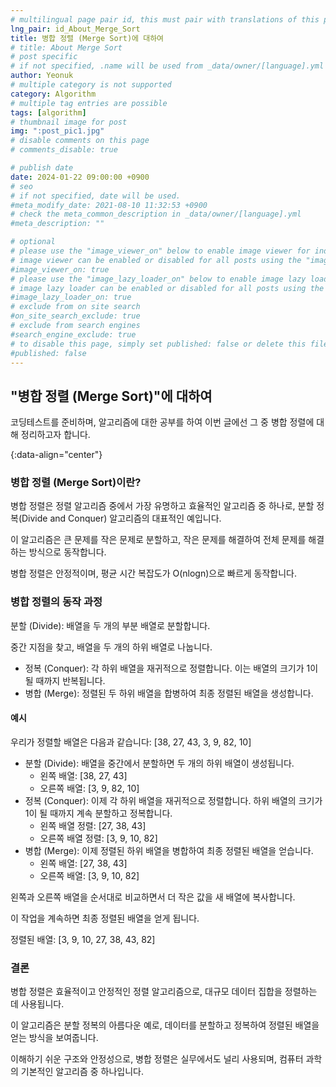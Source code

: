 ```yaml
---
# multilingual page pair id, this must pair with translations of this page. (This name must be unique)
lng_pair: id_About_Merge_Sort
title: 병합 정렬 (Merge Sort)에 대하여
# title: About Merge Sort
# post specific
# if not specified, .name will be used from _data/owner/[language].yml
author: Yeonuk
# multiple category is not supported
category: Algorithm
# multiple tag entries are possible
tags: [algorithm]
# thumbnail image for post
img: ":post_pic1.jpg"
# disable comments on this page
# comments_disable: true

# publish date
date: 2024-01-22 09:00:00 +0900
# seo
# if not specified, date will be used.
#meta_modify_date: 2021-08-10 11:32:53 +0900
# check the meta_common_description in _data/owner/[language].yml
#meta_description: ""

# optional
# please use the "image_viewer_on" below to enable image viewer for individual pages or posts (_posts/ or [language]/_posts folders).
# image viewer can be enabled or disabled for all posts using the "image_viewer_posts: true" setting in _data/conf/main.yml.
#image_viewer_on: true
# please use the "image_lazy_loader_on" below to enable image lazy loader for individual pages or posts (_posts/ or [language]/_posts folders).
# image lazy loader can be enabled or disabled for all posts using the "image_lazy_loader_posts: true" setting in _data/conf/main.yml.
#image_lazy_loader_on: true
# exclude from on site search
#on_site_search_exclude: true
# exclude from search engines
#search_engine_exclude: true
# to disable this page, simply set published: false or delete this file
#published: false
---
```


<!-- outline-start -->

## "병합 정렬 (Merge Sort)"에 대하여

코딩테스트를 준비하며, 알고리즘에 대한 공부를 하여 이번 글에선 그 중 병합 정렬에 대해 정리하고자 합니다.

{:data-align="center"}

<!-- outline-end -->

### 병합 정렬 (Merge Sort)이란?

병합 정렬은 정렬 알고리즘 중에서 가장 유명하고 효율적인 알고리즘 중 하나로, 분할 정복(Divide and Conquer) 알고리즘의 대표적인 예입니다.

이 알고리즘은 큰 문제를 작은 문제로 분할하고, 작은 문제를 해결하여 전체 문제를 해결하는 방식으로 동작합니다.

병합 정렬은 안정적이며, 평균 시간 복잡도가 O(nlogn)으로 빠르게 동작합니다.

### 병합 정렬의 동작 과정

분할 (Divide): 배열을 두 개의 부분 배열로 분할합니다.

중간 지점을 찾고, 배열을 두 개의 하위 배열로 나눕니다.

- 정복 (Conquer): 각 하위 배열을 재귀적으로 정렬합니다. 이는 배열의 크기가 1이 될 때까지 반복됩니다.
- 병합 (Merge): 정렬된 두 하위 배열을 합병하여 최종 정렬된 배열을 생성합니다.

#### 예시

우리가 정렬할 배열은 다음과 같습니다: [38, 27, 43, 3, 9, 82, 10]

- 분할 (Divide): 배열을 중간에서 분할하면 두 개의 하위 배열이 생성됩니다.
  - 왼쪽 배열: [38, 27, 43]
  - 오른쪽 배열: [3, 9, 82, 10]
- 정복 (Conquer): 이제 각 하위 배열을 재귀적으로 정렬합니다. 하위 배열의 크기가 1이 될 때까지 계속 분할하고 정복합니다.
  - 왼쪽 배열 정렬: [27, 38, 43]
  - 오른쪽 배열 정렬: [3, 9, 10, 82]
- 병합 (Merge): 이제 정렬된 하위 배열을 병합하여 최종 정렬된 배열을 얻습니다.
  - 왼쪽 배열: [27, 38, 43]
  - 오른쪽 배열: [3, 9, 10, 82]

왼쪽과 오른쪽 배열을 순서대로 비교하면서 더 작은 값을 새 배열에 복사합니다.

이 작업을 계속하면 최종 정렬된 배열을 얻게 됩니다.

정렬된 배열: [3, 9, 10, 27, 38, 43, 82]

### 결론

병합 정렬은 효율적이고 안정적인 정렬 알고리즘으로, 대규모 데이터 집합을 정렬하는 데 사용됩니다.

이 알고리즘은 분할 정복의 아름다운 예로, 데이터를 분할하고 정복하여 정렬된 배열을 얻는 방식을 보여줍니다.

이해하기 쉬운 구조와 안정성으로, 병합 정렬은 실무에서도 널리 사용되며, 컴퓨터 과학의 기본적인 알고리즘 중 하나입니다.

